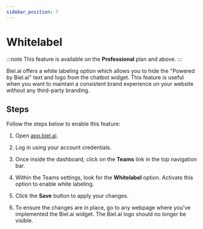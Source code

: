 ```yaml
---
sidebar_position: 7
---
```


# Whitelabel

:::note
This feature is available on the **Professional** plan and above.
:::

Biel.ai offers a white labeling option which allows you to hide the "Powered by Biel.ai" text and logo from the chatbot widget. This feature is useful when you want to maintain a consistent brand experience on your website without any third-party branding.

## Steps

Follow the steps below to enable this feature:

1. Open [app.biel.ai](https://app.biel.ai).

2. Log in using your account credentials.

3. Once inside the dashboard, click on the **Teams** link in the top navigation bar.

4. Within the Teams settings, look for the **Whitelabel** option. Activate this option to enable white labeling.

5. Click the **Save** button to apply your changes.

6. To ensure the changes are in place, go to any webpage where you've implemented the Biel.ai widget. The Biel.ai logo should no longer be visible.